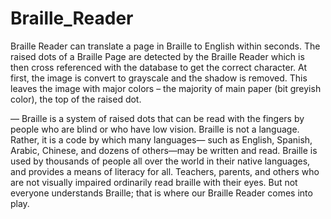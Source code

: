 # Braille_Reader
Braille Reader can translate a page in Braille to English within seconds. The raised dots of a Braille Page are detected by the Braille Reader which is then cross referenced with the database to get the correct character. At first, the image is convert to grayscale and the shadow is removed. This leaves the image with major colors – the majority of main paper (bit greyish color), the top of the raised dot.



— Braille is a system of raised dots that can be read with the fingers by people who are blind or 
who have low vision. Braille is not a language. Rather, it is a code by which many languages— such as 
English, Spanish, Arabic, Chinese, and dozens of others—may be written and read. Braille is used by 
thousands of people all over the world in their native languages, and provides a means of literacy for all. 
Teachers, parents, and others who are not visually impaired ordinarily read braille with their eyes. But 
not everyone understands Braille; that is where our Braille Reader comes into play.




